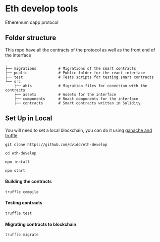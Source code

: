 # Eth develop tools

Etheremum dapp protocol

## Folder structure

This repo have all the contracts of the protocol as well as the front end of the interface

    .
    ├── migrations          # Migrations of the smart contracts
    ├── public              # Public folder for the react interface
    ├── test                # Tests scripts for testing smart contracts
    └── src
        ├── abis            # Migration files for conection with the contracts
        ├── assets          # Assets for the interface
        ├── components      # React components for the interface
        ├── contracts       # Smart contracts written in Solidity

## Set Up in Local

You will need to set a local blockchain, you can do it using <a href="https://www.trufflesuite.com/ganache" target="_blank">ganache and truffle</a>

```shell
git clone https://github.com/dvidd/eth-develop
```

```shell
cd eth-develop
```

```shell
npm install
```

```shell
npm start
```

#### Building the contracts

```shell
truffle compile
```

#### Testing contracts

```shell
truffle test
```

#### Migrating contracts to blockchain

```shell
truffle migrate
```
